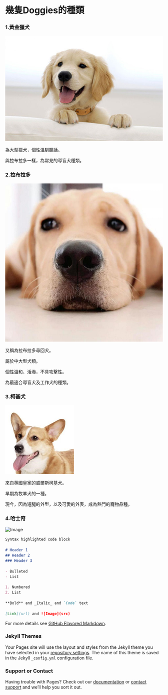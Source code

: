 # 幾隻Doggies的種類

### 1.黃金獵犬

![Image](https://github.com/lincindiawang/Doggy.github.io/blob/master/UNADJUSTEDNONRAW_thumb_14.jpg)

為大型獵犬，個性溫馴聽話。

與拉布拉多一樣，為常見的導盲犬種類。

### 2.拉布拉多

![Image](https://github.com/lincindiawang/Doggy.github.io/blob/master/UNADJUSTEDNONRAW_thumb_16.jpg)

又稱為拉布拉多尋回犬。

屬於中大型犬類。

個性溫和、活潑，不具攻擊性。

為最適合導盲犬及工作犬的種類。

### 3.柯基犬

![Image](https://github.com/lincindiawang/Doggy.github.io/blob/master/UNADJUSTEDNONRAW_mini_18.jpg)

來自英國皇家的威爾斯柯基犬。

早期為牧羊犬的一種。

現今，因為短腿的外型，以及可愛的外表，成為熱門的寵物品種。

### 4.哈士奇

![Image]()
```markdown
Syntax highlighted code block

# Header 1
## Header 2
### Header 3

- Bulleted
- List

1. Numbered
2. List

**Bold** and _Italic_ and `Code` text

[Link](url) and ![Image](src)
```

For more details see [GitHub Flavored Markdown](https://guides.github.com/features/mastering-markdown/).

### Jekyll Themes

Your Pages site will use the layout and styles from the Jekyll theme you have selected in your [repository settings](https://github.com/lincindiawang/Doggy.github.io/settings). The name of this theme is saved in the Jekyll `_config.yml` configuration file.

### Support or Contact

Having trouble with Pages? Check out our [documentation](https://help.github.com/categories/github-pages-basics/) or [contact support](https://github.com/contact) and we’ll help you sort it out.
